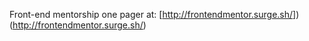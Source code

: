 Front-end mentorship one pager at: [http://frontendmentor.surge.sh/])(http://frontendmentor.surge.sh/)
